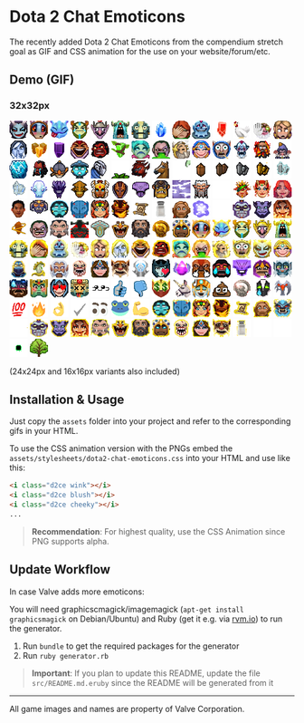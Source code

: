 Dota 2 Chat Emoticons
====================

The recently added Dota 2 Chat Emoticons from the compendium stretch goal as GIF and CSS animation for the use on your website/forum/etc.

## Demo (GIF)

### 32x32px

![:wink:](assets/images/wink.gif)
![:blush:](assets/images/blush.gif)
![:cheeky:](assets/images/cheeky.gif)
![:cool:](assets/images/cool.gif)
![:crazy:](assets/images/crazy.gif)
![:cry:](assets/images/cry.gif)
![:disapprove:](assets/images/disapprove.gif)
![:doubledamage:](assets/images/doubledamage.gif)
![:facepalm:](assets/images/facepalm.gif)
![:happytears:](assets/images/happytears.gif)
![:haste:](assets/images/haste.gif)
![:hex:](assets/images/hex.gif)
![:highfive:](assets/images/highfive.gif)
![:huh:](assets/images/huh.gif)
![:hush:](assets/images/hush.gif)
![:illusion:](assets/images/illusion.gif)
![:invisibility:](assets/images/invisibility.gif)
![:laugh:](assets/images/laugh.gif)
![:rage:](assets/images/rage.gif)
![:regeneration:](assets/images/regeneration.gif)
![:sad:](assets/images/sad.gif)
![:sick:](assets/images/sick.gif)
![:sleeping:](assets/images/sleeping.gif)
![:smile:](assets/images/smile.gif)
![:surprise:](assets/images/surprise.gif)
![:aaaah:](assets/images/aaaah.gif)
![:burn:](assets/images/burn.gif)
![:hide:](assets/images/hide.gif)
![:iceburn:](assets/images/iceburn.gif)
![:tears:](assets/images/tears.gif)
![:techies:](assets/images/techies.gif)
![:fail:](assets/images/fail.gif)
![:goodjob:](assets/images/goodjob.gif)
![:headshot:](assets/images/headshot.gif)
![:heart:](assets/images/heart.gif)
![:horse:](assets/images/horse.gif)
![:grave:](assets/images/grave.gif)
![:ti4copper:](assets/images/ti4copper.gif)
![:ti4bronze:](assets/images/ti4bronze.gif)
![:ti4silver:](assets/images/ti4silver.gif)
![:ti4gold:](assets/images/ti4gold.gif)
![:ti4platinum:](assets/images/ti4platinum.gif)
![:ti4diamond:](assets/images/ti4diamond.gif)
![:dac15_blush:](assets/images/dac15_blush.gif)
![:dac15_surprise:](assets/images/dac15_surprise.gif)
![:dac15_cool:](assets/images/dac15_cool.gif)
![:dac15_duel:](assets/images/dac15_duel.gif)
![:dac15_frog:](assets/images/dac15_frog.gif)
![:dac15_face:](assets/images/dac15_face.gif)
![:dac15_nosewipe:](assets/images/dac15_nosewipe.gif)
![:dac15_stab:](assets/images/dac15_stab.gif)
![:dac15_transform:](assets/images/dac15_transform.gif)
![:pup:](assets/images/pup.gif)
![:bts_bristle:](assets/images/bts_bristle.gif)
![:bts_godz:](assets/images/bts_godz.gif)
![:bts_lina:](assets/images/bts_lina.gif)
![:bts_merlini:](assets/images/bts_merlini.gif)
![:bts_rosh:](assets/images/bts_rosh.gif)
![:cocky:](assets/images/cocky.gif)
![:devil:](assets/images/devil.gif)
![:happy:](assets/images/happy.gif)
![:thinking:](assets/images/thinking.gif)
![:tp:](assets/images/tp.gif)
![:salty:](assets/images/salty.gif)
![:angel:](assets/images/angel.gif)
![:blink:](assets/images/blink.gif)
![:snot:](assets/images/snot.gif)
![:stunned:](assets/images/stunned.gif)
![:disappear:](assets/images/disappear.gif)
![:fire:](assets/images/fire.gif)
![:bountyrune:](assets/images/bountyrune.gif)
![:troll:](assets/images/troll.gif)
![:gross:](assets/images/gross.gif)
![:ggdire:](assets/images/ggdire.gif)
![:ggradiant:](assets/images/ggradiant.gif)
![:yolo:](assets/images/yolo.gif)
![:throwgame:](assets/images/throwgame.gif)
![:aegis2015:](assets/images/aegis2015.gif)
![:eyeroll:](assets/images/eyeroll.gif)
![:charm_blush:](assets/images/charm_blush.gif)
![:charm_cheeky:](assets/images/charm_cheeky.gif)
![:charm_cool:](assets/images/charm_cool.gif)
![:charm_crazy:](assets/images/charm_crazy.gif)
![:charm_cry:](assets/images/charm_cry.gif)
![:charm_disapprove:](assets/images/charm_disapprove.gif)
![:charm_facepalm:](assets/images/charm_facepalm.gif)
![:charm_happytears:](assets/images/charm_happytears.gif)
![:charm_highfive:](assets/images/charm_highfive.gif)
![:charm_huh:](assets/images/charm_huh.gif)
![:charm_hush:](assets/images/charm_hush.gif)
![:charm_laugh:](assets/images/charm_laugh.gif)
![:charm_rage:](assets/images/charm_rage.gif)
![:charm_sad:](assets/images/charm_sad.gif)
![:charm_sick:](assets/images/charm_sick.gif)
![:charm_sleeping:](assets/images/charm_sleeping.gif)
![:charm_surprise:](assets/images/charm_surprise.gif)
![:charm_wink:](assets/images/charm_wink.gif)
![:charm_smile:](assets/images/charm_smile.gif)
![:charm_onlooker:](assets/images/charm_onlooker.gif)
![:eaglesong_2015:](assets/images/eaglesong_2015.gif)
![:wrath:](assets/images/wrath.gif)
![:snowman:](assets/images/snowman.gif)
![:healed:](assets/images/healed.gif)
![:drunk:](assets/images/drunk.gif)
![:trophy_2016:](assets/images/trophy_2016.gif)
![:pa_kiss:](assets/images/pa_kiss.gif)
![:arcane_rune:](assets/images/arcane_rune.gif)
![:fuming:](assets/images/fuming.gif)
![:axe_laugh:](assets/images/axe_laugh.gif)
![:dizzy:](assets/images/dizzy.gif)
![:zipper:](assets/images/zipper.gif)
![:blush_smile:](assets/images/blush_smile.gif)
![:nervous:](assets/images/nervous.gif)
![:surprise_blush:](assets/images/surprise_blush.gif)
![:luna_love:](assets/images/luna_love.gif)
![:dead_eyes:](assets/images/dead_eyes.gif)
![:giff:](assets/images/giff.gif)
![:thumbs_up:](assets/images/thumbs_up.gif)
![:thumbs_down:](assets/images/thumbs_down.gif)
![:money:](assets/images/money.gif)
![:unicorn:](assets/images/unicorn.gif)
![:naga_song:](assets/images/naga_song.gif)
![:poop:](assets/images/poop.gif)
![:aegis_2016:](assets/images/aegis_2016.gif)
![:tear:](assets/images/tear.gif)
![:reaver_2016:](assets/images/reaver_2016.gif)
![:bc_100:](assets/images/bc_100.gif)
![:bc_fire:](assets/images/bc_fire.gif)
![:bc_ok:](assets/images/bc_ok.gif)
![:bc_check:](assets/images/bc_check.gif)
![:bc_eyes:](assets/images/bc_eyes.gif)
![:bc_frog:](assets/images/bc_frog.gif)
![:bc_flex:](assets/images/bc_flex.gif)
![:cocky_ti6_charm:](assets/images/cocky_ti6_charm.gif)
![:devil_ti6_charm:](assets/images/devil_ti6_charm.gif)
![:happy_ti6_charm:](assets/images/happy_ti6_charm.gif)
![:thinking_ti6_charm:](assets/images/thinking_ti6_charm.gif)
![:tp_ti6_charm:](assets/images/tp_ti6_charm.gif)
![:angel_ti6_charm:](assets/images/angel_ti6_charm.gif)
![:hex_ti6_charm:](assets/images/hex_ti6_charm.gif)
![:snot_ti6_charm:](assets/images/snot_ti6_charm.gif)
![:stunned_ti6_charm:](assets/images/stunned_ti6_charm.gif)
![:disappear_ti6_charm:](assets/images/disappear_ti6_charm.gif)
![:fire_ti6_charm:](assets/images/fire_ti6_charm.gif)
![:gross_ti6_charm:](assets/images/gross_ti6_charm.gif)
![:yolo_ti6_charm:](assets/images/yolo_ti6_charm.gif)
![:throwgame_ti6_charm:](assets/images/throwgame_ti6_charm.gif)
![:eyeroll_ti6_charm:](assets/images/eyeroll_ti6_charm.gif)
![:lifestealer_ti6_charm:](assets/images/lifestealer_ti6_charm.gif)
![:heal_ti6_charm:](assets/images/heal_ti6_charm.gif)
![:drunk_ti6_charm:](assets/images/drunk_ti6_charm.gif)
![:salty_ti6_charm:](assets/images/salty_ti6_charm.gif)
![:chicken_ti6_charm:](assets/images/chicken_ti6_charm.gif)
![:legion_commander_t16_charm:](assets/images/legion_commander_t16_charm.gif)
![:underlord_ti6_charm:](assets/images/underlord_ti6_charm.gif)
![:monkey_king_ti6_charm:](assets/images/monkey_king_ti6_charm.gif)

(24x24px and 16x16px variants also included)

## Installation & Usage

Just copy the `assets` folder into your project and refer to the corresponding gifs in your HTML.

To use the CSS animation version with the PNGs embed the `assets/stylesheets/dota2-chat-emoticons.css` into your HTML and use like this:

```html
<i class="d2ce wink"></i>
<i class="d2ce blush"></i>
<i class="d2ce cheeky"></i>
...
```

> **Recommendation**: For highest quality, use the CSS Animation since PNG supports alpha.

## Update Workflow

In case Valve adds more emoticons:

You will need graphicscmagick/imagemagick (`apt-get install graphicsmagick` on Debian/Ubuntu) and Ruby (get it e.g. via [rvm.io](http://rvm.io)) to run the generator.

1. Run `bundle` to get the required packages for the generator
2. Run `ruby generator.rb`

> **Important**: If you plan to update this README, update the file `src/README.md.eruby` since the README will be generated from it

----------------

All game images and names are property of Valve Corporation.
